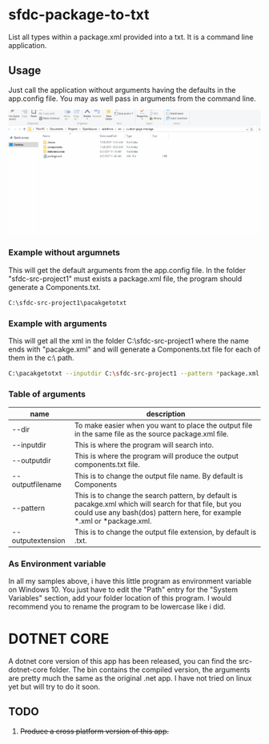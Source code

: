 # sfdc-package-to-txt
List all types within a package.xml provided into a txt. It is a command line application.

## Usage
Just call the application without arguments having the defaults in the app.config file. You may as well pass in arguments from the command line.

![Sample](sampleGif.gif)

### Example without argumnets

This will get the default arguments from the app.config file. In the folder "sfdc-src-project1" must exists a package.xml file, the program should generate a Components.txt.

```bash
C:\sfdc-src-project1\pacakgetotxt
```
### Example with arguments

This will get all the xml in the folder C:\sfdc-src-project1 where the name ends with "pacakge.xml" and will generate a Components.txt file for each of them in the c:\ path.
```bash
C:\pacakgetotxt --inputdir C:\sfdc-src-project1 --pattern *package.xml
```

### Table of arguments

| name              | description |
|-------------------|-------------|
| --dir        |To make easier when you want to place the output file in the same file as the source package.xml file.|
| --inputdir        |This is where the program will search into.|
| --outputdir       |This is where the program will produce the output components.txt file.|
| --outputfilename  |This is to change the output file name. By default is Components|
| --pattern         |This is to change the search pattern, by default is pacakge.xml which will search for that file, but you could use any bash(dos) pattern here, for example *.xml or *package.xml.|
| --outputextension |This is to change the output file extension, by default is .txt.|


### As Environment variable
In all my samples above, i have this little program as environment variable on Windows 10. You just have to edit the "Path" entry for the "System Variables" section, add your folder location of this program. I would recommend you to rename the program to be lowercase like i did.

# DOTNET CORE
A dotnet core version of this app has been released, you can find the src-dotnet-core folder. The bin contains the compiled version, the arguments are pretty much the same as the original .net app. I have not tried on linux yet but will try to do it soon.

## TODO 
1. ~~Produce a cross platform version of this app.~~
